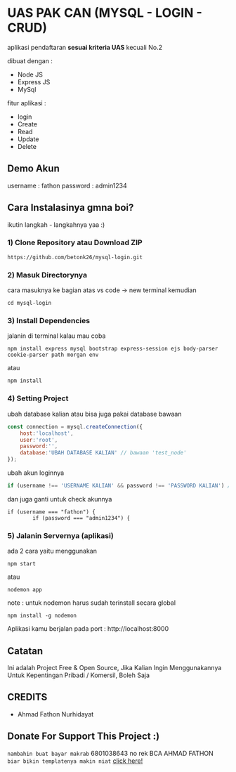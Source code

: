 # UAS PAK CAN (MYSQL - LOGIN - CRUD)
aplikasi pendaftaran <b>sesuai kriteria UAS</b> kecuali No.2

dibuat dengan :
- Node JS
- Express JS
- MySql

fitur aplikasi :
- login
- Create
- Read
- Update
- Delete

## Demo Akun
username : fathon
password : admin1234

## Cara Instalasinya gmna boi?
ikutin langkah - langkahnya yaa :)

### 1) Clone Repository atau Download ZIP
```
https://github.com/betonk26/mysql-login.git
```

### 2) Masuk Directorynya
cara masuknya ke bagian atas vs code -> new terminal kemudian
```
cd mysql-login
```

### 3) Install Dependencies
jalanin di terminal kalau mau coba
```
npm install express mysql bootstrap express-session ejs body-parser cookie-parser path morgan env
```
atau
```
npm install
```

### 4) Setting Project
ubah database kalian atau bisa juga pakai database bawaan
```js
const connection = mysql.createConnection({
    host:'localhost',
    user:'root',
    password:'',
    database:'UBAH DATABASE KALIAN' // bawaan 'test_node'
});
```

ubah akun loginnya
```js
if (username !== 'USERNAME KALIAN' && password !== 'PASSWORD KALIAN') //if (username !== 'fathon' && password !== 'admin1234')
```
dan juga ganti untuk check akunnya
```
if (username === "fathon") {
        if (password === "admin1234") {
```


### 5) Jalanin Servernya (aplikasi)
ada 2 cara yaitu menggunakan
```
npm start
```
atau
```
nodemon app
```
note : untuk nodemon harus sudah terinstall secara global
```
npm install -g nodemon
```

Aplikasi kamu berjalan pada port : http://localhost:8000

## Catatan
Ini adalah Project Free & Open Source, Jika Kalian Ingin Menggunakannya Untuk Kepentingan Pribadi / Komersil, Boleh Saja

## CREDITS
- Ahmad Fathon Nurhidayat

## Donate For Support This Project :)
`nambahin buat bayar makrab` 6801038643 no rek BCA AHMAD FATHON <br>
`biar bikin templatenya makin niat` <a href="https://saweria.co/fathon" target='_blank'>click here!</a>
